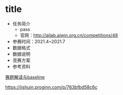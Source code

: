 # title

* 任务简介
  * pass
  * 官网：http://ailab.aiwin.org.cn/competitions/48
* 参赛时间：2021.4~2021.7
* 数据格式
* 数据说明
* 竞赛方案
* 参考资料

[赛题解读与baseline](https://mp.weixin.qq.com/s/u1VCgEP-Fn6nQ7ObHMMkSg)

https://jishuin.proginn.com/p/763bfbd58c6c